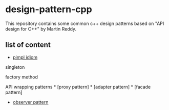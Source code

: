 # design-pattern-cpp
This repository contains some common c++ design patterns based on "API design for C++" by Martin Reddy.

## list of content
* [pimpl idiom](https://github.com/yijiem/design-pattern-cpp/tree/master/pimpl)

singleton

factory method

API wrapping patterns
    * [proxy pattern]
    * [adapter pattern]
    * [facade pattern]

* [observer pattern](https://github.com/yijiem/design-pattern-cpp/tree/master/observer)
